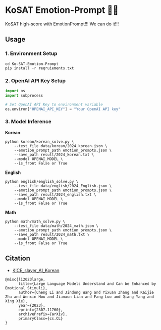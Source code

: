 # KoSAT Emotion-Prompt 🥼💊

KoSAT high-score with EmotionPrompt!!! We can do it!!!

## Usage

### 1. Environment Setup

```
cd Ko-SAT-Emotion-Prompt
pip install -r reqruiements.txt
```

### 2. OpenAI API Key Setup

```python
import os
import subprocess

# Set OpenAI API Key to environment variable
os.environ["OPENAI_API_KEY"] = "Your OpenAI API key"
```

### 3. Model Inference

**Korean**

```
python korean/korean_solve.py \
    --test_file data/korean/2024_korean.json \
    --emotion_prompt_path emotion_prompts.json \
    --save_path result/2024_korean.txt \
    --model OPENAI_MODEL \
    --is_front False or True
```

**English**

```
python english/english_solve.py \
    --test_file data/english/2024_English.json \
    --emotion_prompt_path emotion_prompts.json \
    --save_path result/2024_english.txt \
    --model OPENAI_MODEL \
    --is_front False or True
```

**Math**

```
python math/math_solve.py \
    --test_file data/math/2024_math.json \
    --emotion_prompt_path emotion_prompts.json \
    --save_path result/2024_math.txt \
    --model OPENAI_MODEL \
    --is_front False or True
```

## Citation

- [KICE_slayer_AI_Korean](https://github.com/NomaDamas/KICE_slayer_AI_Korean/tree/master)

```
@misc{li2023large,
      title={Large Language Models Understand and Can be Enhanced by Emotional Stimuli}, 
      author={Cheng Li and Jindong Wang and Yixuan Zhang and Kaijie Zhu and Wenxin Hou and Jianxun Lian and Fang Luo and Qiang Yang and Xing Xie},
      year={2023},
      eprint={2307.11760},
      archivePrefix={arXiv},
      primaryClass={cs.CL}
}
```